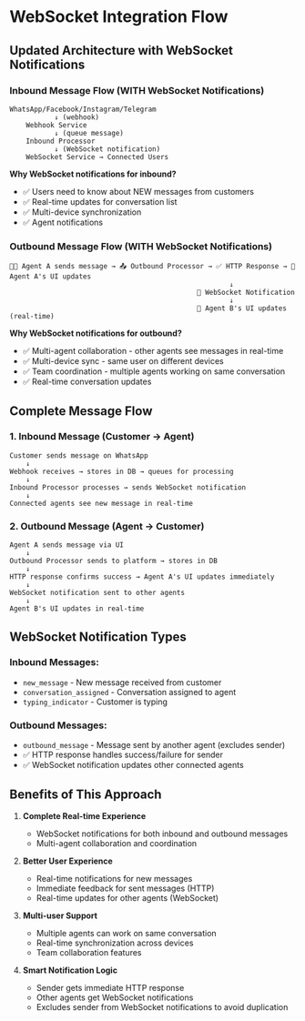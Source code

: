 # WebSocket Integration Flow

## Updated Architecture with WebSocket Notifications

### **Inbound Message Flow (WITH WebSocket Notifications)**

```
WhatsApp/Facebook/Instagram/Telegram
           ↓ (webhook)
    Webhook Service
           ↓ (queue message)
    Inbound Processor
           ↓ (WebSocket notification)
    WebSocket Service → Connected Users
```

**Why WebSocket notifications for inbound?**
- ✅ Users need to know about NEW messages from customers
- ✅ Real-time updates for conversation list
- ✅ Multi-device synchronization
- ✅ Agent notifications

### **Outbound Message Flow (WITH WebSocket Notifications)**

```
👨‍💼 Agent A sends message → 📤 Outbound Processor → ✅ HTTP Response → 📱 Agent A's UI updates
                                                      ↓
                                              🔔 WebSocket Notification
                                                      ↓
                                              📱 Agent B's UI updates (real-time)
```

**Why WebSocket notifications for outbound?**
- ✅ Multi-agent collaboration - other agents see messages in real-time
- ✅ Multi-device sync - same user on different devices
- ✅ Team coordination - multiple agents working on same conversation
- ✅ Real-time conversation updates

## **Complete Message Flow**

### 1. **Inbound Message (Customer → Agent)**
```
Customer sends message on WhatsApp
    ↓
Webhook receives → stores in DB → queues for processing
    ↓
Inbound Processor processes → sends WebSocket notification
    ↓
Connected agents see new message in real-time
```

### 2. **Outbound Message (Agent → Customer)**
```
Agent A sends message via UI
    ↓
Outbound Processor sends to platform → stores in DB
    ↓
HTTP response confirms success → Agent A's UI updates immediately
    ↓
WebSocket notification sent to other agents
    ↓
Agent B's UI updates in real-time
```

## **WebSocket Notification Types**

### **Inbound Messages:**
- `new_message` - New message received from customer
- `conversation_assigned` - Conversation assigned to agent
- `typing_indicator` - Customer is typing

### **Outbound Messages:**
- `outbound_message` - Message sent by another agent (excludes sender)
- ✅ HTTP response handles success/failure for sender
- ✅ WebSocket notification updates other connected agents

## **Benefits of This Approach**

1. **Complete Real-time Experience**
   - WebSocket notifications for both inbound and outbound messages
   - Multi-agent collaboration and coordination

2. **Better User Experience**
   - Real-time notifications for new messages
   - Immediate feedback for sent messages (HTTP)
   - Real-time updates for other agents (WebSocket)

3. **Multi-user Support**
   - Multiple agents can work on same conversation
   - Real-time synchronization across devices
   - Team collaboration features

4. **Smart Notification Logic**
   - Sender gets immediate HTTP response
   - Other agents get WebSocket notifications
   - Excludes sender from WebSocket notifications to avoid duplication
